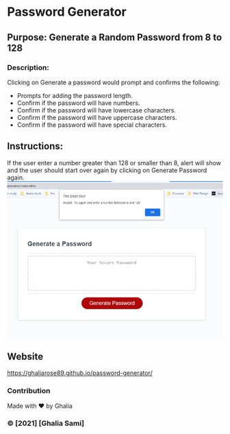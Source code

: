 # Password Generator

## Purpose: Generate a Random Password from 8 to 128

### Description: 
Clicking on Generate a password would prompt and confirms the following:
* Prompts for adding the password length.
* Confirm if the password will have numbers.
* Confirm if the password will have lowercase characters.
* Confirm if the password will have uppercase characters.
* Confirm if the password will have special characters.

## Instructions:
If the user enter a number greater than 128 or smaller than 8, 
alert will show and the user should start over again by clicking on Generate Password again.  
![ScreenShot](./assets/Capture.JPG) 



## Website
 https://ghaliarose89.github.io/password-generator/


### Contribution
Made with ❤️️ by Ghalia


### ©️ [2021] [Ghalia Sami]
